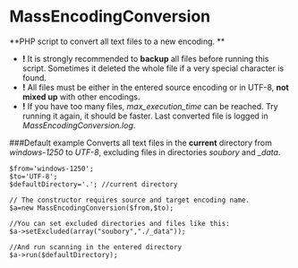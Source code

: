 MassEncodingConversion
======================

**PHP script to convert all text files to a new encoding. **

* **!** It is strongly recommended to **backup** all files before running this script. Sometimes it deleted the whole file if a very special character is found. 
* **!** All files must be either in the entered source encoding or in UTF-8, **not mixed up** with other encodings. 
* **!** If you have too many files, *max_execution_time* can be reached. Try running it again, it should be faster. Last converted file is logged in *MassEncodingConversion.log*. 

###Default example
Converts all text files in the **current** directory from *windows-1250* 
to *UTF-8*, excluding files in directories *soubory* and *_data*. 
```
$from='windows-1250';
$to='UTF-8';
$defaultDirectory='.'; //current directory

// The constructor requires source and target encoding name. 
$a=new MassEncodingConversion($from,$to); 

//You can set excluded directories and files like this:
$a->setExcluded(array("soubory","./_data")); 

//And run scanning in the entered directory
$a->run($defaultDirectory);
```
